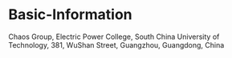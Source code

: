 # Basic-Information
Chaos Group, Electric Power College, South China University of Technology, 381, WuShan Street, Guangzhou, Guangdong, China
